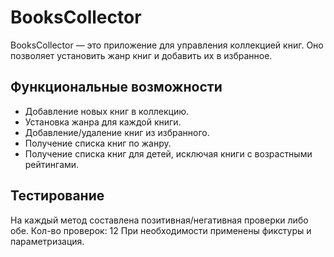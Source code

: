 # BooksCollector

BooksCollector — это приложение для управления коллекцией книг.  Оно позволяет установить жанр книг и добавить их в избранное.

## Функциональные возможности

- Добавление новых книг в коллекцию.
- Установка жанра для каждой книги.
- Добавление/удаление книг из избранного.
- Получение списка книг по жанру.
- Получение списка книг для детей, исключая книги с возрастными рейтингами.

## Тестирование

На каждый метод составлена позитивная/негативная проверки либо обе. Кол-во проверок: 12
При необходимости применены фикстуры и параметризация. 